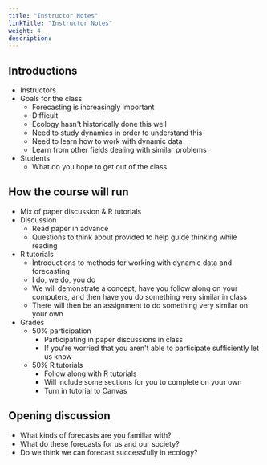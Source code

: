 ```yaml
---
title: "Instructor Notes"
linkTitle: "Instructor Notes"
weight: 4
description:
---
```


## Introductions

* Instructors
* Goals for the class
    * Forecasting is increasingly important
	* Difficult
	* Ecology hasn't historically done this well
	* Need to study dynamics in order to understand this
	* Need to learn how to work with dynamic data
	* Learn from other fields dealing with similar problems
* Students
    * What do you hope to get out of the class

## How the course will run

* Mix of paper discussion & R tutorials
* Discussion
    * Read paper in advance
    * Questions to think about provided to help guide thinking while reading
* R tutorials
    * Introductions to methods for working with dynamic data and forecasting
	* I do, we do, you do
	* We will demonstrate a concept, have you follow along on your computers,
      and then have you do something very similar in class
  * There will then be an assignment to do something very similar on your own
* Grades
  * 50% participation
	  * Participating in paper discussions in class
	  * If you're worried that you aren't able to participate sufficiently let us know
  * 50% R tutorials
    * Follow along with R tutorials
    * Will include some sections for you to complete on your own
    * Turn in tutorial to Canvas

## Opening discussion

* What kinds of forecasts are you familiar with?
* What do these forecasts for us and our society?
* Do we think we can forecast successfully in ecology?